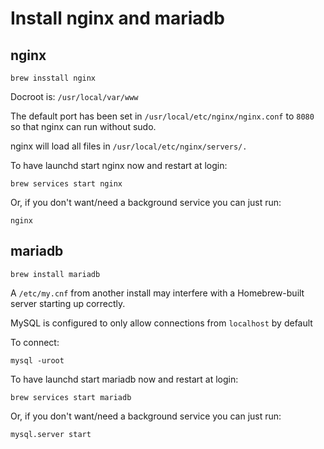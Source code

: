 # Install nginx and mariadb

## nginx

```
brew insstall nginx
```

Docroot is: `/usr/local/var/www`

The default port has been set in `/usr/local/etc/nginx/nginx.conf` to `8080` so that
nginx can run without sudo.

nginx will load all files in `/usr/local/etc/nginx/servers/.`

To have launchd start nginx now and restart at login:

```
brew services start nginx
```

Or, if you don't want/need a background service you can just run:

```
nginx
```


## mariadb

```
brew install mariadb
```

A `/etc/my.cnf` from another install may interfere with a Homebrew-built
server starting up correctly.

MySQL is configured to only allow connections from `localhost` by default

To connect:

```
mysql -uroot
```

To have launchd start mariadb now and restart at login:

```
brew services start mariadb
```

Or, if you don't want/need a background service you can just run:

```
mysql.server start
```
